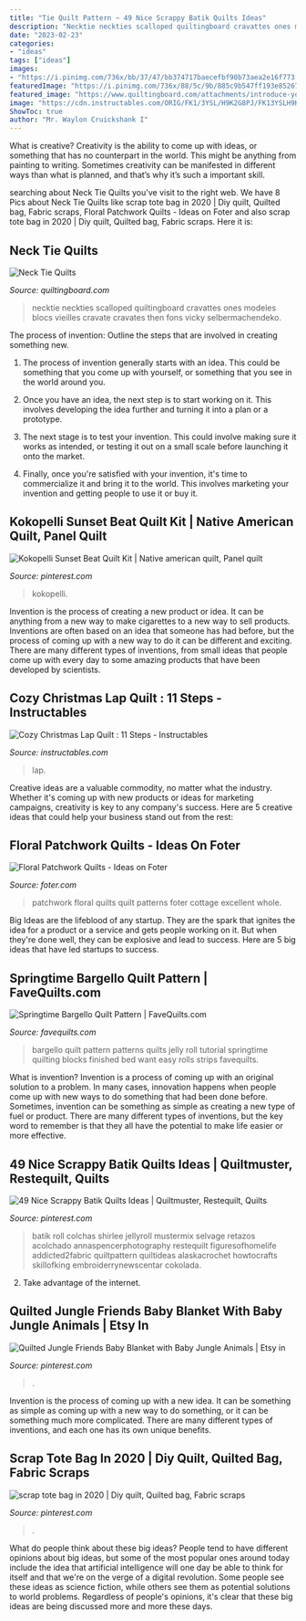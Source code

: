 ```yaml
---
title: "Tie Quilt Pattern ~ 49 Nice Scrappy Batik Quilts Ideas"
description: "Necktie neckties scalloped quiltingboard cravattes ones modeles blocs vieilles cravate cravates then fons vicky selbermachendeko"
date: "2023-02-23"
categories:
- "ideas"
tags: ["ideas"]
images:
- "https://i.pinimg.com/736x/bb/37/47/bb374717baecefbf90b73aea2e16f773.jpg"
featuredImage: "https://i.pinimg.com/736x/88/5c/9b/885c9b547ff193e852676eba7ca255ac.jpg"
featured_image: "https://www.quiltingboard.com/attachments/introduce-yourself-f3/93010d1281139200-attachment-93005.jpe"
image: "https://cdn.instructables.com/ORIG/FK1/3YSL/H9K2G8PJ/FK13YSLH9K2G8PJ.jpg?frame=1"
ShowToc: true
author: "Mr. Waylon Cruickshank I"
---
```



What is creative?
Creativity is the ability to come up with ideas, or something that has no counterpart in the world. This might be anything from painting to writing. Sometimes creativity can be manifested in different ways than what is planned, and that’s why it’s such a important skill.

	

		
searching about Neck Tie Quilts you've visit to the right web. We have 8 Pics about Neck Tie Quilts like scrap tote bag in 2020 | Diy quilt, Quilted bag, Fabric scraps, Floral Patchwork Quilts - Ideas on Foter and also scrap tote bag in 2020 | Diy quilt, Quilted bag, Fabric scraps. Here it is:
		
    
## Neck Tie Quilts

<img loading=lazy src="https://www.quiltingboard.com/attachments/introduce-yourself-f3/93010d1281139200-attachment-93005.jpe" onerror="this.onerror=null;this.src='https://tse2.mm.bing.net/th?id=OIP.beovpdorC0DuBAO4oSOvMQHaFj&amp;pid=15.1';" alt="Neck Tie Quilts">

_Source: quiltingboard.com_

>necktie neckties scalloped quiltingboard cravattes ones modeles blocs vieilles cravate cravates then fons vicky selbermachendeko. 

	

The process of invention: Outline the steps that are involved in creating something new.
1. The process of invention generally starts with an idea. This could be something that you come up with yourself, or something that you see in the world around you.
2. Once you have an idea, the next step is to start working on it. This involves developing the idea further and turning it into a plan or a prototype.

3. The next stage is to test your invention. This could involve making sure it works as intended, or testing it out on a small scale before launching it onto the market.

4. Finally, once you're satisfied with your invention, it's time to commercialize it and bring it to the world. This involves marketing your invention and getting people to use it or buy it.

    
## Kokopelli Sunset Beat Quilt Kit | Native American Quilt, Panel Quilt

<img loading=lazy src="https://i.pinimg.com/736x/79/dc/73/79dc73e45cbed236b311539bd6127636.jpg" onerror="this.onerror=null;this.src='https://tse2.mm.bing.net/th?id=OIP.HZ4TUe_c6oTexb1qaHFLvgHaKQ&amp;pid=15.1';" alt="Kokopelli Sunset Beat Quilt Kit | Native american quilt, Panel quilt">

_Source: pinterest.com_

>kokopelli. 

	

Invention is the process of creating a new product or idea. It can be anything from a new way to make cigarettes to a new way to sell products. Inventions are often based on an idea that someone has had before, but the process of coming up with a new way to do it can be different and exciting. There are many different types of inventions, from small ideas that people come up with every day to some amazing products that have been developed by scientists.

    
## Cozy Christmas Lap Quilt : 11 Steps - Instructables

<img loading=lazy src="https://cdn.instructables.com/ORIG/FK1/3YSL/H9K2G8PJ/FK13YSLH9K2G8PJ.jpg?frame=1" onerror="this.onerror=null;this.src='https://tse4.mm.bing.net/th?id=OIP.LnHWtCYHAN9e_Gp6ksJjLwHaLH&amp;pid=15.1';" alt="Cozy Christmas Lap Quilt : 11 Steps - Instructables">

_Source: instructables.com_

>lap. 

	

Creative ideas are a valuable commodity, no matter what the industry. Whether it's coming up with new products or ideas for marketing campaigns, creativity is key to any company's success. Here are 5 creative ideas that could help your business stand out from the rest: 

    
## Floral Patchwork Quilts - Ideas On Foter

<img loading=lazy src="https://foter.com/photos/title/floral-patchwork-quilts.jpg" onerror="this.onerror=null;this.src='https://tse2.mm.bing.net/th?id=OIP.V74b8he95-T3L9o-9pV8aQHaJ4&amp;pid=15.1';" alt="Floral Patchwork Quilts - Ideas on Foter">

_Source: foter.com_

>patchwork floral quilts quilt patterns foter cottage excellent whole. 

	

Big Ideas are the lifeblood of any startup. They are the spark that ignites the idea for a product or a service and gets people working on it. But when they're done well, they can be explosive and lead to success. Here are 5 big ideas that have led startups to success.

    
## Springtime Bargello Quilt Pattern | FaveQuilts.com

<img loading=lazy src="https://d2droglu4qf8st.cloudfront.net/2015/12/247973/Springtime-Bargello-Quilt-Pattern_ExtraLarge1000_ID-1325153.jpg?v=1325153" onerror="this.onerror=null;this.src='https://tse4.mm.bing.net/th?id=OIP.2hfG7-_Rp0QOk6hISLVSugHaLH&amp;pid=15.1';" alt="Springtime Bargello Quilt Pattern | FaveQuilts.com">

_Source: favequilts.com_

>bargello quilt pattern patterns quilts jelly roll tutorial springtime quilting blocks finished bed want easy rolls strips favequilts. 

	

What is invention?
Invention is a process of coming up with an original solution to a problem. In many cases, innovation happens when people come up with new ways to do something that had been done before. Sometimes, invention can be something as simple as creating a new type of fuel or product. There are many different types of inventions, but the key word to remember is that they all have the potential to make life easier or more effective.

    
## 49 Nice Scrappy Batik Quilts Ideas | Quiltmuster, Restequilt, Quilts

<img loading=lazy src="https://i.pinimg.com/736x/bb/37/47/bb374717baecefbf90b73aea2e16f773.jpg" onerror="this.onerror=null;this.src='https://tse4.mm.bing.net/th?id=OIP.MhP1o-TT2nuWsQwPVyjTowHaJ3&amp;pid=15.1';" alt="49 Nice Scrappy Batik Quilts Ideas | Quiltmuster, Restequilt, Quilts">

_Source: pinterest.com_

>batik roll colchas shirlee jellyroll mustermix selvage retazos acolchado annaspencerphotography restequilt figuresofhomelife addicted2fabric quiltpattern quiltideas alaskacrochet howtocrafts skillofking embroiderrynewscentar cokolada. 

	

2. Take advantage of the internet.

    
## Quilted Jungle Friends Baby Blanket With Baby Jungle Animals | Etsy In

<img loading=lazy src="https://i.pinimg.com/736x/88/5c/9b/885c9b547ff193e852676eba7ca255ac.jpg" onerror="this.onerror=null;this.src='https://tse4.mm.bing.net/th?id=OIP.0KMdzQFXMPGqw95GZ_sd-AHaJ6&amp;pid=15.1';" alt="Quilted Jungle Friends Baby Blanket with Baby Jungle Animals | Etsy in">

_Source: pinterest.com_

>. 

	

Invention is the process of coming up with a new idea. It can be something as simple as coming up with a new way to do something, or it can be something much more complicated. There are many different types of inventions, and each one has its own unique benefits.

    
## Scrap Tote Bag In 2020 | Diy Quilt, Quilted Bag, Fabric Scraps

<img loading=lazy src="https://i.pinimg.com/736x/6f/32/21/6f32215339d4bdc92ec99817f486ab38.jpg" onerror="this.onerror=null;this.src='https://tse3.mm.bing.net/th?id=OIP.I_QsXb2NC-ePXAxqNZysfgHaJ3&amp;pid=15.1';" alt="scrap tote bag in 2020 | Diy quilt, Quilted bag, Fabric scraps">

_Source: pinterest.com_

>. 

	

What do people think about these big ideas?
People tend to have different opinions about big ideas, but some of the most popular ones around today include the idea that artificial intelligence will one day be able to think for itself and that we're on the verge of a digital revolution. Some people see these ideas as science fiction, while others see them as potential solutions to world problems. Regardless of people's opinions, it's clear that these big ideas are being discussed more and more these days.

